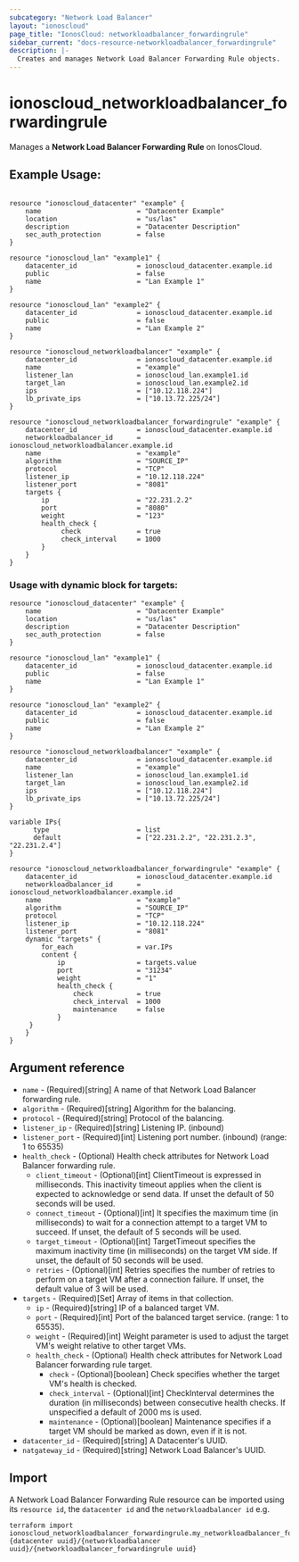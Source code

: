 ```yaml
---
subcategory: "Network Load Balancer"
layout: "ionoscloud"
page_title: "IonosCloud: networkloadbalancer_forwardingrule"
sidebar_current: "docs-resource-networkloadbalancer_forwardingrule"
description: |-
  Creates and manages Network Load Balancer Forwarding Rule objects.
---
```


# ionoscloud_networkloadbalancer_forwardingrule

Manages a **Network Load Balancer Forwarding Rule** on IonosCloud.

## Example Usage:

```hcl

resource "ionoscloud_datacenter" "example" {
	name                        = "Datacenter Example"
	location                    = "us/las"
	description                 = "Datacenter Description"
	sec_auth_protection         = false
}

resource "ionoscloud_lan" "example1" {
    datacenter_id               = ionoscloud_datacenter.example.id
    public                      = false
    name                        = "Lan Example 1"
}

resource "ionoscloud_lan" "example2" {
    datacenter_id               = ionoscloud_datacenter.example.id
    public                      = false
    name                        = "Lan Example 2"
}

resource "ionoscloud_networkloadbalancer" "example" {
    datacenter_id               = ionoscloud_datacenter.example.id
    name                        = "example"
    listener_lan                = ionoscloud_lan.example1.id
    target_lan                  = ionoscloud_lan.example2.id
    ips                         = ["10.12.118.224"]
    lb_private_ips              = ["10.13.72.225/24"]
}

resource "ionoscloud_networkloadbalancer_forwardingrule" "example" {
    datacenter_id               = ionoscloud_datacenter.example.id
    networkloadbalancer_id      = ionoscloud_networkloadbalancer.example.id
    name                        = "example"
    algorithm                   = "SOURCE_IP"
    protocol                    = "TCP"
    listener_ip                 = "10.12.118.224"
    listener_port               = "8081"
    targets {
        ip                      = "22.231.2.2"
        port                    = "8080"
        weight                  = "123"
        health_check {
             check              = true
             check_interval     = 1000
        }
    }
}
```

### Usage with dynamic block for targets:
```hcl
resource "ionoscloud_datacenter" "example" {
	name                        = "Datacenter Example"
	location                    = "us/las"
	description                 = "Datacenter Description"
	sec_auth_protection         = false
}

resource "ionoscloud_lan" "example1" {
    datacenter_id               = ionoscloud_datacenter.example.id
    public                      = false
    name                        = "Lan Example 1"
}

resource "ionoscloud_lan" "example2" {
    datacenter_id               = ionoscloud_datacenter.example.id
    public                      = false
    name                        = "Lan Example 2"
}

resource "ionoscloud_networkloadbalancer" "example" {
    datacenter_id               = ionoscloud_datacenter.example.id
    name                        = "example"
    listener_lan                = ionoscloud_lan.example1.id
    target_lan                  = ionoscloud_lan.example2.id
    ips                         = ["10.12.118.224"]
    lb_private_ips              = ["10.13.72.225/24"]
}

variable IPs{
      type                      = list
      default                   = ["22.231.2.2", "22.231.2.3", "22.231.2.4"]
}

resource "ionoscloud_networkloadbalancer_forwardingrule" "example" {
    datacenter_id               = ionoscloud_datacenter.example.id
    networkloadbalancer_id      = ionoscloud_networkloadbalancer.example.id
    name                        = "example"
    algorithm                   = "SOURCE_IP"
    protocol                    = "TCP"
    listener_ip                 = "10.12.118.224"
    listener_port               = "8081"
    dynamic "targets" {
        for_each                = var.IPs
        content {
            ip                  = targets.value
            port                = "31234"
            weight              = "1"
            health_check {
                check           = true
                check_interval  = 1000
                maintenance     = false
            }
     }
    }
}
```

## Argument reference

- `name` - (Required)[string] A name of that Network Load Balancer forwarding rule.
- `algorithm` - (Required)[string] Algorithm for the balancing.
- `protocol` - (Required)[string] Protocol of the balancing.
- `listener_ip` - (Required)[string] Listening IP. (inbound)
- `listener_port` - (Required)[int] Listening port number. (inbound) (range: 1 to 65535)
- `health_check` - (Optional) Health check attributes for Network Load Balancer forwarding rule.
    - `client_timeout` - (Optional)[int] ClientTimeout is expressed in milliseconds. This inactivity timeout applies when the client is expected to acknowledge or send data. If unset the default of 50 seconds will be used.
    - `connect_timeout` - (Optional)[int] It specifies the maximum time (in milliseconds) to wait for a connection attempt to a target VM to succeed. If unset, the default of 5 seconds will be used.
    - `target_timeout` - (Optional)[int] TargetTimeout specifies the maximum inactivity time (in milliseconds) on the target VM side. If unset, the default of 50 seconds will be used.
    - `retries` - (Optional)[int] Retries specifies the number of retries to perform on a target VM after a connection failure. If unset, the default value of 3 will be used.
- `targets` - (Required)[Set] Array of items in that collection.
    - `ip` - (Required)[string] IP of a balanced target VM.
    - `port` - (Required)[int] Port of the balanced target service. (range: 1 to 65535).
    - `weight` - (Required)[int] Weight parameter is used to adjust the target VM's weight relative to other target VMs.
    - `health_check` - (Optional) Health check attributes for Network Load Balancer forwarding rule target.
         - `check` - (Optional)[boolean] Check specifies whether the target VM's health is checked.
         - `check_interval` - (Optional)[int] CheckInterval determines the duration (in milliseconds) between consecutive health checks. If unspecified a default of 2000 ms is used.
         - `maintenance` - (Optional)[boolean] Maintenance specifies if a target VM should be marked as down, even if it is not.
- `datacenter_id` - (Required)[string] A Datacenter's UUID.
- `natgateway_id` - (Required)[string] Network Load Balancer's UUID.

## Import

A Network Load Balancer Forwarding Rule resource can be imported using its `resource id`, the `datacenter id` and the `networkloadbalancer id` e.g.

```shell
terraform import ionoscloud_networkloadbalancer_forwardingrule.my_networkloadbalancer_forwardingrule {datacenter uuid}/{networkloadbalancer uuid}/{networkloadbalancer_forwardingrule uuid}
```